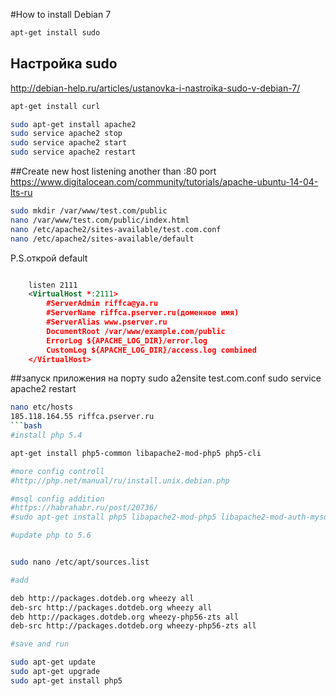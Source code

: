 #How to install Debian 7

```bash
apt-get install sudo
```

## Настройка sudo
http://debian-help.ru/articles/ustanovka-i-nastroika-sudo-v-debian-7/

```bash
apt-get install curl

sudo apt-get install apache2
sudo service apache2 stop
sudo service apache2 start
sudo service apache2 restart
```

##Create new host listening another than :80 port
https://www.digitalocean.com/community/tutorials/apache-ubuntu-14-04-lts-ru


```bash
sudo mkdir /var/www/test.com/public
nano /var/www/test.com/public/index.html
nano /etc/apache2/sites-available/test.com.conf
nano /etc/apache2/sites-available/default
```
P.S.открой default

```xml

	listen 2111
	<VirtualHost *:2111>
	    #ServerAdmin riffca@ya.ru
	    #ServerName riffca.pserver.ru(доменное имя)
	    #ServerAlias www.pserver.ru
	    DocumentRoot /var/www/example.com/public
	    ErrorLog ${APACHE_LOG_DIR}/error.log
	    CustomLog ${APACHE_LOG_DIR}/access.log combined
	</VirtualHost>

```

##запуск приложения на порту
sudo a2ensite test.com.conf
sudo service apache2 restart

```bash
nano etc/hosts
185.118.164.55 riffca.pserver.ru
```bash
#install php 5.4

apt-get install php5-common libapache2-mod-php5 php5-cli

#more config controll
#http://php.net/manual/ru/install.unix.debian.php

#msql config addition
#https://habrahabr.ru/post/20736/
#sudo apt-get install php5 libapache2-mod-php5 libapache2-mod-auth-mysql php5-mysql php-image-graph imagemagick

#update php to 5.6


sudo nano /etc/apt/sources.list

#add

deb http://packages.dotdeb.org wheezy all
deb-src http://packages.dotdeb.org wheezy all
deb http://packages.dotdeb.org wheezy-php56-zts all
deb-src http://packages.dotdeb.org wheezy-php56-zts all

#save and run

sudo apt-get update
sudo apt-get upgrade
sudo apt-get install php5 